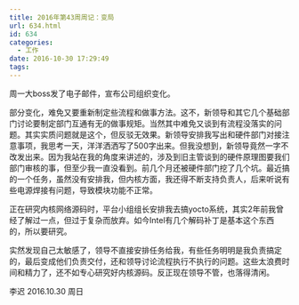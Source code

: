 ```yaml
---
title: 2016年第43周周记：变局
url: 634.html
id: 634
categories:
  - 工作
date: 2016-10-30 17:29:49
tags:
---
```


周一大boss发了电子邮件，宣布公司组织变化。 

部分变化，难免又要重新制定些流程和做事方法。这不，新领导和其它几个基础部门讨论要制定部门互通有无的做事规矩。当然其中难免又谈到有流程没落实的问题。其实实质问题就是这个，但反驳无效果。新领导安排我写出和硬件部门对接注意事项，我思考一天，洋洋洒洒写了500字出来。但我没想到，新领导竟然一字不改发出来。因为我站在我的角度来讲述的，涉及到旧主管谈到的硬件原理图要我们部门审核的事，但至少我一直没看到。前几个月还被硬件部门挖了几个坑。最近搞的一个任务，虽然没有安排我，但内核方面，我还得不断支持负责人，后来听说有些电源焊接有问题，导致模块功能不正常。 
<!-- more -->
正在研究内核网络源码时，平台小组组长安排我去搞yocto系统，其实2年前我曾经了解过一点，但过于复杂而放弃。如今Intel有几个解码补丁是基本这个东西的，所以要研究。 

实然发现自己太敏感了，领导不直接安排任务给我，有些任务明明是我负责搞定的，最后变成他们负责交付，还和领导讨论流程执行不执行的问题。这些太浪费时间和精力了，还不如专心研究好内核源码。反正现在领导不管，也落得清闲。 

李迟 2016.10.30 周日